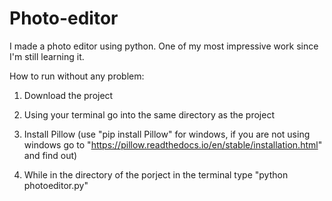 # Photo-editor
I made a photo editor using python. One of my most impressive work since I'm still learning it.


How to run without any problem:

1. Download the project

2. Using your terminal go into the same directory as the project

3. Install Pillow (use "pip install Pillow" for windows, if you are not using windows go to "https://pillow.readthedocs.io/en/stable/installation.html" and find out)

4. While in the directory of the porject in the terminal type "python photoeditor.py" 

